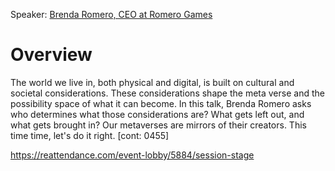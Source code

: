 Speaker: [Brenda Romero, CEO at Romero Games](http://brenda.games/)

# Overview
The world we live in, both physical and digital, is built on cultural and societal considerations. These considerations shape the meta verse and the possibility space of what it can become. In this talk, Brenda Romero asks who determines what those considerations are? What gets left out, and what gets brought in? Our metaverses are mirrors of their creators. This time time, let's do it right.
[cont: 0455]

https://reattendance.com/event-lobby/5884/session-stage
